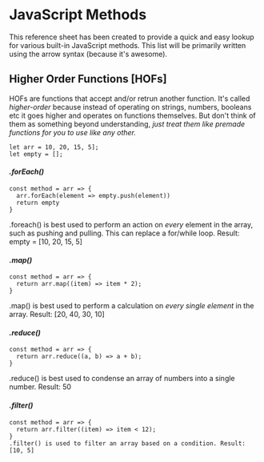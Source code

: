 # JavaScript Methods
This reference sheet has been created to provide a quick and easy lookup for various built-in JavaScript methods. This list will be primarily written using the arrow syntax (because it's awesome).

## Higher Order Functions [HOFs]
HOFs are functions that accept and/or retrun another function. It's called *higher-order* because instead of operating on strings, numbers, booleans etc it goes higher and operates on functions themselves. But don't think of them as something beyond understanding, *just treat them like premade functions for you to use like any other.*

```
let arr = 10, 20, 15, 5];
let empty = [];
```
#### *.forEach()*
```
const method = arr => {
  arr.forEach(element => empty.push(element))
  return empty
}
```
.foreach() is best used to perform an action on *every* element in the array, such as pushing and pulling. This can replace a for/while loop. Result: empty = [10, 20, 15, 5]

#### *.map()*
```
const method = arr => {
  return arr.map((item) => item * 2);
}
```
.map() is best used to perform a calculation on *every single element* in the array. Result: [20, 40, 30, 10]

#### *.reduce()*
```
const method = arr => {
  return arr.reduce((a, b) => a + b);
}
```
.reduce() is best used to condense an array of numbers into a single number. Result: 50

#### *.filter()*
```
const method = arr => {
  return arr.filter((item) => item < 12);
}
.filter() is used to filter an array based on a condition. Result: [10, 5]
```
